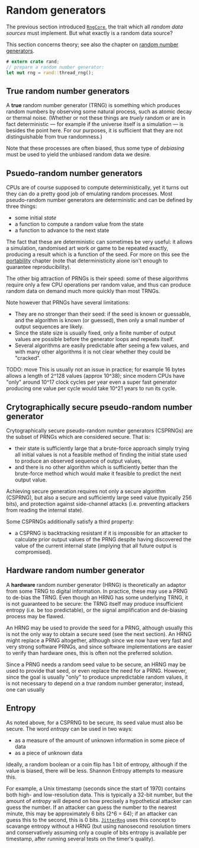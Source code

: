 # Random generators

The previous section introduced [`RngCore`], the trait which all *random data
sources* must implement. But what exactly is a random data source?

This section concerns theory; see also the chapter on
[random number generators](rngs.md).

```rust
# extern crate rand;
// prepare a random number generator:
let mut rng = rand::thread_rng();
```

## True random number generators

A **true** random number generator (TRNG) is something which produces random
numbers by observing some natural process, such as atomic decay or thermal noise.
(Whether or not these things are *truely* random or are in fact deterministic —
for example if the universe itself is a simulation — is besides the point here.
For our purposes, it is sufficient that they are not distinguishable from true
randomness.)

Note that these processes are often biased, thus some type of *debiasing* must
be used to yield the unbiased random data we desire.

## Psuedo-random number generators

CPUs are of course supposed to compute deterministically, yet it turns out they
can do a pretty good job of emulating random processes. Most pseudo-random
number generators are deterministic and can be defined by three things:

-   some initial *state*
-   a function to compute a random value from the state
-   a function to advance to the next state

The fact that these are deterministic can sometimes be very useful: it allows a
simulation, randomised art work or game to be repeated exactly, producing a
result which is a function of the seed. For more on this see the
[portability](portability.md) chapter (note that deterministicity alone isn't
enough to guarantee reproducibility).

The other big attraction of PRNGs is their speed: some of these algorithms
require only a few CPU operations per random value, and thus can produce
random data on demand much more quickly than most TRNGs.

Note however that PRNGs have several limitations:

-   They are no stronger than their seed: if the seed is known or guessable,
    and the algorithm is known (or guessed), then only a small number of output
    sequences are likely.
-   Since the state size is usually fixed, only a finite number of output values
    are possible before the generator loops and repeats itself. 
-   Several algorithms are easily predictable after seeing a few values, and
    with many other algorithms it is not clear whether they could be "cracked".

TODO: move
This is usually
not an issue in practice; for example 16 bytes allows a length of 2^128
values (approx 10^38); since modern CPUs have "only" around 10^17 clock
cycles per year even a super fast generator producing one value per cycle
would take 10^21 years to run its cycle.

## Crytographically secure pseudo-random number generator

Crytographically secure pseudo-random number generators (CSPRNGs) are the
subset of PRNGs which are considered secure. That is:

-   their state is sufficiently large that a brute-force approach simply trying
    all initial values is not a feasible method of finding the initial state
    used to produce an observed sequence of output values,
-   and there is no other algorithm which is sufficiently better than the
    brute-force method which would make it feasible to predict the next output
    value.

Achieving secure generation requires not only a secure algorithm (CSPRNG), but
also a secure and sufficiently large seed value (typically 256 bits), and
protection against side-channel attacks (i.e. preventing attackers from reading
the internal state).

Some CSPRNGs additionally satisfy a third property:

-   a CSPRNG is backtracking resistant if it is impossible for an attacker to
    calculate prior output values of the PRNG despite having discovered the
    value of the current internal state (implying that all future output is
    compromised).

## Hardware random number generator

A **hardware** random number generator (HRNG) is theoretically an adaptor from
some TRNG to digital information. In practice, these may use a PRNG to de-bias
the TRNG. Even though an HRNG has some underlying TRNG, it is not guaranteed to
be secure: the TRNG itself may produce insufficient entropy (i.e. be too
predictable), or the signal amplification and de-biasing process may be flawed.

An HRNG may be used to provide the seed for a PRNG, although usually this is not
the only way to obtain a secure seed (see the next section). An HRNG might
replace a PRNG altogether, although since we now have very fast and very strong
software PRNGs, and since software implementations are easier to verify than
hardware ones, this is often not the preferred solution.

Since a PRNG needs a random seed value to be secure, an HRNG may be used to
provide that seed, or even replace the need for a PRNG. However, since the goal
is usually "only" to produce unpredictable random values, it is not necessary to
depend on a *true* random number generator; instead, one can usually 

## Entropy

As noted above, for a CSPRNG to be secure, its seed value must also be secure.
The word *entropy* can be used in two ways:

-   as a measure of the amount of unknown information in some piece of data
-   as a piece of unknown data

Ideally, a random boolean or a coin flip has 1 bit of entropy, although if the
value is biased, there will be less. Shannon Entropy attempts to measure this.

For example, a Unix timestamp (seconds since the start of 1970) contains both
high- and low-resolution data. This is typically a 32-bit number, but the amount
of *entropy* will depend on how precisely a hypothetical attacker can guess the
number. If an attacker can guess the number to the nearest minute, this may be
approximately 6 bits (2^6 = 64); if an attacker can guess this to the second,
this is 0 bits. [`JitterRng`] uses this concept to scavange entropy without a
HRNG (but using nanosecond resolution timers and conservatively assuming only a
couple of bits entropy is available per timestamp, after running several tests
on the timer's quality).

[`RngCore`]: ../rand/rand_core/trait.RngCore.html
[`JitterRng`]: ../rand/rand/rngs/jitter/struct.JitterRng.html
